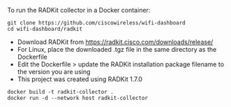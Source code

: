 To run the RADKit collector in a Docker container:
```
git clone https://github.com/ciscowireless/wifi-dashboard
cd wifi-dashboard/radkit
```
- Download RADKit from https://radkit.cisco.com/downloads/release/
- For Linux, place the downloaded .tgz file in the same directory as the Dockerfile
- Edit the Dockerfile > update the RADKit installation package filename to the version you are using
- This project was created using RADKit 1.7.0
```
docker build -t radkit-collector .
docker run -d --network host radkit-collector
```